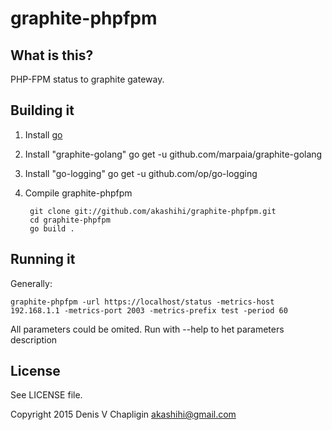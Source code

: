 # graphite-phpfpm

## What is this?

PHP-FPM status to graphite gateway.

## Building it

1. Install [go](http://golang.org/doc/install)

2. Install "graphite-golang" go get -u github.com/marpaia/graphite-golang

2. Install "go-logging" go get -u github.com/op/go-logging

4. Compile graphite-phpfpm

        git clone git://github.com/akashihi/graphite-phpfpm.git
        cd graphite-phpfpm
        go build .

## Running it

Generally:

    graphite-phpfpm -url https://localhost/status -metrics-host 192.168.1.1 -metrics-port 2003 -metrics-prefix test -period 60

All parameters could be omited. Run with --help to het parameters description

## License 

See LICENSE file.

Copyright 2015 Denis V Chapligin <akashihi@gmail.com>
